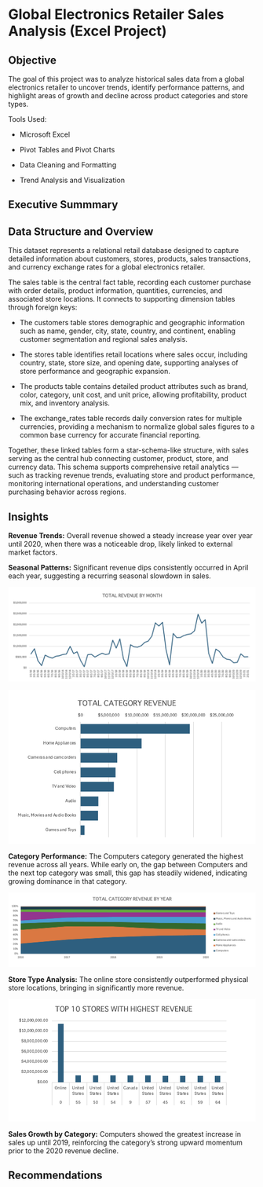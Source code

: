# Global Electronics Retailer Sales Analysis (Excel Project)

## Objective
The goal of this project was to analyze historical sales data from a global electronics retailer to uncover trends, identify performance patterns, and highlight areas of growth and decline across product categories and store types.

Tools Used:

- Microsoft Excel

- Pivot Tables and Pivot Charts

- Data Cleaning and Formatting

- Trend Analysis and Visualization

## Executive Summmary

## Data Structure and Overview

This dataset represents a relational retail database designed to capture detailed information about customers, stores, products, sales transactions, and currency exchange rates for a global electronics retailer.

The sales table is the central fact table, recording each customer purchase with order details, product information, quantities, currencies, and associated store locations. It connects to supporting dimension tables through foreign keys:

- The customers table stores demographic and geographic information such as name, gender, city, state, country, and continent, enabling customer segmentation and regional sales analysis.

- The stores table identifies retail locations where sales occur, including country, state, store size, and opening date, supporting analyses of store performance and geographic expansion.

- The products table contains detailed product attributes such as brand, color, category, unit cost, and unit price, allowing profitability, product mix, and inventory analysis.

- The exchange_rates table records daily conversion rates for multiple currencies, providing a mechanism to normalize global sales figures to a common base currency for accurate financial reporting.

Together, these linked tables form a star-schema-like structure, with sales serving as the central hub connecting customer, product, store, and currency data. This schema supports comprehensive retail analytics — such as tracking revenue trends, evaluating store and product performance, monitoring international operations, and understanding customer purchasing behavior across regions.

## Insights

**Revenue Trends:** Overall revenue showed a steady increase year over year until 2020, when there was a noticeable drop, likely linked to external market factors.

**Seasonal Patterns:** Significant revenue dips consistently occurred in April each year, suggesting a recurring seasonal slowdown in sales.

![My Image_1](images/Chart1.png)

![My Image_2](images/Chart2.png)

**Category Performance:** The Computers category generated the highest revenue across all years. While early on, the gap between Computers and the next top category was small, this gap has steadily widened, indicating growing dominance in that category.

![My Image_3](images/Chart3.png)

**Store Type Analysis:** The online store consistently outperformed physical store locations, bringing in significantly more revenue.

![My Image_4](images/Chart4.png)

**Sales Growth by Category:** Computers showed the greatest increase in sales up until 2019, reinforcing the category’s strong upward momentum prior to the 2020 revenue decline.

## Recommendations
